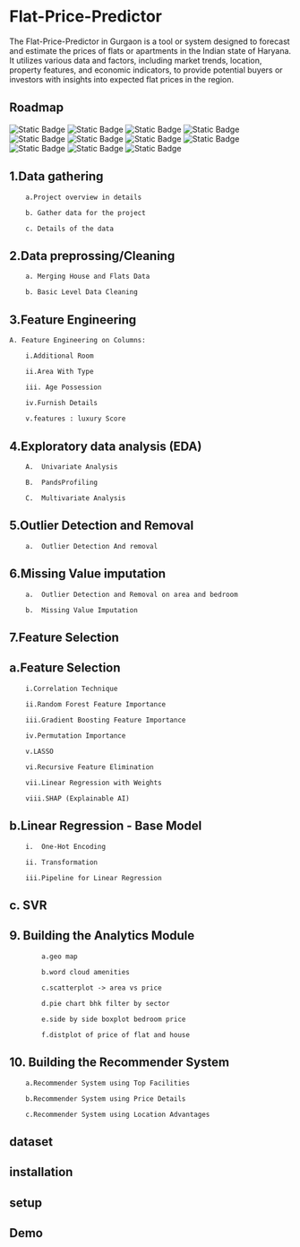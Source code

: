 
# Flat-Price-Predictor

The Flat-Price-Predictor in Gurgaon is a tool or system designed to forecast and estimate the prices of flats or apartments in the Indian state of Haryana. It utilizes various data and factors, including market trends, location, property features, and economic indicators, to provide potential buyers or investors with insights into expected flat prices in the region.

## Roadmap

![Static Badge](https://img.shields.io/badge/1.Data_gathering-grey) ![Static Badge](https://img.shields.io/badge/2.Data_preprossing%2FCleaning-grey) ![Static Badge](https://img.shields.io/badge/3.Feature_Engineering-grey) ![Static Badge](https://img.shields.io/badge/4.Exploratory_data%20analysis%20(EDA)%20-grey) ![Static Badge](https://img.shields.io/badge/5.Outlier_%20Detection%20and%20Removal%20-grey) ![Static Badge](https://img.shields.io/badge/6.Missing_%20Value%20imputation%20-grey) ![Static Badge](https://img.shields.io/badge/7.Feature%20_selection%20-grey) ![Static Badge](https://img.shields.io/badge/8.Model%20_Selection%20%26%20Productionalization%20-grey) ![Static Badge](https://img.shields.io/badge/%209.%20Building_%20the%20Analytics%20Module%20-grey) ![Static Badge](https://img.shields.io/badge/10.%20Building%20_the%20Recommender%20System%20-grey) ![Static Badge](https://img.shields.io/badge/11.Building%20_the%20Insights%20Module%20-grey)

## 1.Data gathering 

        a.Project overview in details

        b. Gather data for the project

        c. Details of the data

## 2.Data preprossing/Cleaning

        a. Merging House and Flats Data

        b. Basic Level Data Cleaning

## 3.Feature Engineering

    A. Feature Engineering on Columns:

        i.Additional Room

        ii.Area With Type

        iii. Age Possession

        iv.Furnish Details

        v.features : luxury Score
        
## 4.Exploratory data analysis (EDA) 

        A.	Univariate Analysis

        B.	PandsProfiling

        C.	Multivariate Analysis

## 5.Outlier Detection and Removal

        a.	Outlier Detection And removal

## 6.Missing Value imputation

        a.	Outlier Detection and Removal on area and bedroom

        b.	Missing Value Imputation

## 7.Feature Selection

##         a.Feature Selection

        i.Correlation Technique

        ii.Random Forest Feature Importance

        iii.Gradient Boosting Feature Importance

        iv.Permutation Importance

        v.LASSO

        vi.Recursive Feature Elimination

        vii.Linear Regression with Weights

        viii.SHAP (Explainable AI)

   ##  b.Linear Regression - Base Model

        i.	One-Hot Encoding

        ii.	Transformation

        iii.Pipeline for Linear Regression
##    c. SVR

## 9. Building the Analytics Module

            a.geo map 

            b.word cloud amenities

            c.scatterplot -> area vs price 

            d.pie chart bhk filter by sector 

            e.side by side boxplot bedroom price 

            f.distplot of price of flat and house 


 ## 10. Building the Recommender System

        a.Recommender System using Top Facilities

        b.Recommender System using Price Details

        c.Recommender System using Location Advantages
 




## dataset
## installation 
## setup
## Demo


